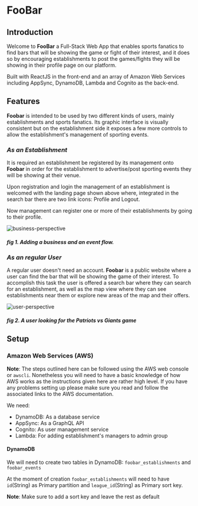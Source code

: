 # FooBar

## Introduction
Welcome to **FooBar** a Full-Stack Web App that enables sports fanatics to find bars that will be showing the game or fight of their interest, and it does so by encouraging establishments to post the games/fights they will be showing in their profile page on our platform. 

Built with ReactJS in the front-end and an array of Amazon Web Services including AppSync, DynamoDB, Lambda and Cognito as the back-end.

## Features
**Foobar** is intended to be used by two different kinds of users, mainly establishments and sports fanatics. Its graphic interface is visually consistent but on the establishment side it exposes a few more controls to allow the establishment's management of sporting events.

### _As an Establishment_
It is required an establishment be registered by its management onto **Foobar** in order for the establishment to advertise/post sporting events they will be showing at their venue.

Upon registration and login the management of an establishment is welcomed with the landing page shown above where, integrated in the search bar there are two link icons: Profile and Logout.

Now management can register one or more of their establishments by going to their profile.

![business-perspective](assets/images/business_perspective.gif) 
##### fig 1. Adding a business and an event flow.

### _As an regular User_
A regular user doesn't need an account. **Foobar** is a public website where a user can find the bar that will be showing the game of their interest. To accomplish this task the user is offered a search bar where they can search for an establishment, as well as the map view where they can see establishments near them or explore new areas of the map and their offers.

![user-perspective](assets/images/user_perspective.gif) 
##### fig 2. A user looking for the Patriots vs Giants game

## Setup

### Amazon Web Services (AWS)
**Note**:
The steps outlined here can be followed using the AWS web console or ```awscli```. Nonetheless you will need to have a basic knowledge of how AWS works as the instructions given here are rather high level. If you have any problems setting up please make sure you read and follow the associated links to the AWS documentation.

We need:
* DynamoDB: As a database service
* AppSync: As a GraphQL API
* Cognito: As user management service
* Lambda: For adding establishment's managers to admin group

#### DynamoDB 
We will need to create two tables in DynamoDB: ```foobar_establishments``` and ```foobar_events```

At the moment of creation ```foobar_establishments``` will need to have 
```id```(String) as Primary partition and ```league_id```(String) as Primary sort key.

**Note**: Make sure to add a sort key and leave the rest as default
